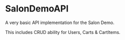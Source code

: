 # SalonDemoAPI
A very basic API implementation for the Salon Demo.

This includes CRUD ability for Users, Carts & CartItems.
